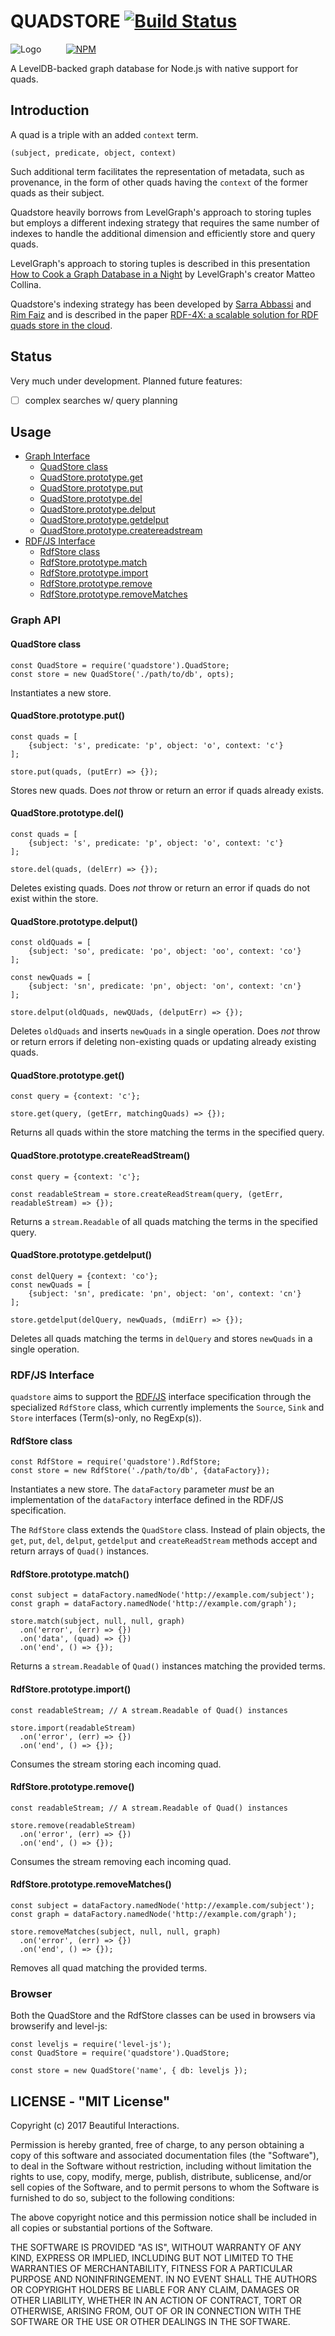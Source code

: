 
# QUADSTORE [![Build Status](https://travis-ci.org/beautifulinteractions/node-quadstore.svg)](https://travis-ci.org/beautifulinteractions/node-quadstore) #

![Logo](https://github.com/beautifulinteractions/node-quadstore/blob/master/logo.png?raw=true)
&nbsp;&nbsp;&nbsp;&nbsp;&nbsp;&nbsp;&nbsp;&nbsp;&nbsp;[![NPM](https://nodei.co/npm/quadstore.png)](https://nodei.co/npm/quadstore/)

A LevelDB-backed graph database for Node.js with native support for quads.

## Introduction ##

A quad is a triple with an added `context` term. 

    (subject, predicate, object, context)

Such additional term facilitates the representation of metadata, such as provenance, in the form of other quads having
the `context` of the former quads as their subject.
 
Quadstore heavily borrows from LevelGraph's approach to storing tuples but employs a different indexing strategy that 
requires the same number of indexes to handle the additional dimension and efficiently store and query quads.

LevelGraph's approach to storing tuples is described in this presentation 
[How to Cook a Graph Database in a Night](http://nodejsconfit.levelgraph.io/) by LevelGraph's creator Matteo Collina. 

Quadstore's indexing strategy has been developed by [Sarra Abbassi](mailto:abbassy.sarra@gmail.com) and 
[Rim Faiz](mailto:rim.faiz@ihec.rnu.tn) and is described in the paper 
[RDF-4X: a scalable solution for RDF quads store in the cloud](http://dl.acm.org/citation.cfm?id=3012104).

## Status ##

Very much under development. Planned future features:

- [ ] complex searches w/ query planning

## Usage ##

- [Graph Interface](#graphapi)
    - [QuadStore class](#quadstoreclass)
    - [QuadStore.prototype.get](#quadstoreprototypeget)
    - [QuadStore.prototype.put](#quadstoreprototypeput)
    - [QuadStore.prototype.del](#quadstoreprototypedel)
    - [QuadStore.prototype.delput](#quadstoreprototypedelput)
    - [QuadStore.prototype.getdelput](#quadstoreprototypegetdelput)
    - [QuadStore.prototype.createreadstream](#createreadstream)
- [RDF/JS Interface](#rdfjsinterface)
    - [RdfStore class](#rdfstoreclass)
    - [RdfStore.prototype.match](#rdfstoreprototypematch)
    - [RdfStore.prototype.import](#rdfstoreprototypeimport)
    - [RdfStore.prototype.remove](#rdfstoreprototyperemove)
    - [RdfStore.prototype.removeMatches](#rdfstoreprototyperemovematches)

### Graph API 

#### QuadStore class 

    const QuadStore = require('quadstore').QuadStore;
    const store = new QuadStore('./path/to/db', opts);

Instantiates a new store.

#### QuadStore.prototype.put() 

    const quads = [
        {subject: 's', predicate: 'p', object: 'o', context: 'c'}
    ];
    
    store.put(quads, (putErr) => {});
    
Stores new quads. Does *not* throw or return an error if quads already exists.

#### QuadStore.prototype.del() 

    const quads = [
        {subject: 's', predicate: 'p', object: 'o', context: 'c'}
    ];
    
    store.del(quads, (delErr) => {});

Deletes existing quads. Does *not* throw or return an error if quads do not exist within the store.

#### QuadStore.prototype.delput() 

    const oldQuads = [
        {subject: 'so', predicate: 'po', object: 'oo', context: 'co'}
    ];
    
    const newQuads = [
        {subject: 'sn', predicate: 'pn', object: 'on', context: 'cn'}
    ];
    
    store.delput(oldQuads, newQUads, (delputErr) => {});
    
Deletes `oldQuads` and inserts `newQuads` in a single operation. Does *not* throw or return errors if
deleting non-existing quads or updating already existing quads. 

#### QuadStore.prototype.get() 

    const query = {context: 'c'};

    store.get(query, (getErr, matchingQuads) => {});

Returns all quads within the store matching the terms in the specified query.

#### QuadStore.prototype.createReadStream() 

    const query = {context: 'c'};
    
    const readableStream = store.createReadStream(query, (getErr, readableStream) => {});

Returns a `stream.Readable` of all quads matching the terms in the specified query. 

#### QuadStore.prototype.getdelput()

    const delQuery = {context: 'co'};
    const newQuads = [
        {subject: 'sn', predicate: 'pn', object: 'on', context: 'cn'}
    ];
    
    store.getdelput(delQuery, newQuads, (mdiErr) => {});

Deletes all quads matching the terms in `delQuery` and stores `newQuads` in a single operation.

### RDF/JS Interface 

`quadstore` aims to support the [RDF/JS](https://github.com/rdfjs/representation-task-force)
interface specification through the specialized `RdfStore` class, which currently implements
the `Source`, `Sink` and `Store` interfaces (Term(s)-only, no RegExp(s)).

#### RdfStore class 

    const RdfStore = require('quadstore').RdfStore;
    const store = new RdfStore('./path/to/db', {dataFactory});

Instantiates a new store. The `dataFactory` parameter *must* be an implementation of the 
`dataFactory` interface defined in the RDF/JS specification.

The `RdfStore` class extends the `QuadStore` class. Instead of plain objects, the `get`, 
`put`, `del`, `delput`, `getdelput` and `createReadStream` methods accept and return 
arrays of `Quad()` instances.

#### RdfStore.prototype.match() 

    const subject = dataFactory.namedNode('http://example.com/subject');
    const graph = dataFactory.namedNode('http://example.com/graph');
    
    store.match(subject, null, null, graph)
      .on('error', (err) => {})
      .on('data', (quad) => {})
      .on('end', () => {});

Returns a `stream.Readable` of `Quad()` instances matching the provided terms.

#### RdfStore.prototype.import() 

    const readableStream; // A stream.Readable of Quad() instances
    
    store.import(readableStream)
      .on('error', (err) => {})
      .on('end', () => {});

Consumes the stream storing each incoming quad.

#### RdfStore.prototype.remove() 

    const readableStream; // A stream.Readable of Quad() instances
    
    store.remove(readableStream)
      .on('error', (err) => {})
      .on('end', () => {});

Consumes the stream removing each incoming quad.

#### RdfStore.prototype.removeMatches() 

    const subject = dataFactory.namedNode('http://example.com/subject');
    const graph = dataFactory.namedNode('http://example.com/graph');
    
    store.removeMatches(subject, null, null, graph)    
      .on('error', (err) => {})
      .on('end', () => {});

Removes all quad  matching the provided terms.

### Browser ###

Both the QuadStore and the RdfStore classes can be used in browsers via browserify and level-js:

    const leveljs = require('level-js');
    const QuadStore = require('quadstore').QuadStore;

    const store = new QuadStore('name', { db: leveljs });

## LICENSE - "MIT License" ##

Copyright (c) 2017 Beautiful Interactions.

Permission is hereby granted, free of charge, to any person
obtaining a copy of this software and associated documentation
files (the "Software"), to deal in the Software without
restriction, including without limitation the rights to use,
copy, modify, merge, publish, distribute, sublicense, and/or sell
copies of the Software, and to permit persons to whom the
Software is furnished to do so, subject to the following
conditions:

The above copyright notice and this permission notice shall be
included in all copies or substantial portions of the Software.

THE SOFTWARE IS PROVIDED "AS IS", WITHOUT WARRANTY OF ANY KIND,
EXPRESS OR IMPLIED, INCLUDING BUT NOT LIMITED TO THE WARRANTIES
OF MERCHANTABILITY, FITNESS FOR A PARTICULAR PURPOSE AND
NONINFRINGEMENT. IN NO EVENT SHALL THE AUTHORS OR COPYRIGHT
HOLDERS BE LIABLE FOR ANY CLAIM, DAMAGES OR OTHER LIABILITY,
WHETHER IN AN ACTION OF CONTRACT, TORT OR OTHERWISE, ARISING
FROM, OUT OF OR IN CONNECTION WITH THE SOFTWARE OR THE USE OR
OTHER DEALINGS IN THE SOFTWARE.
